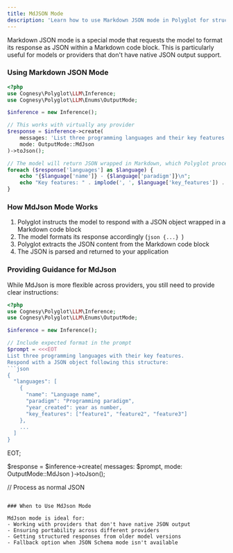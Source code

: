 ```yaml
---
title: MdJSON Mode
description: 'Learn how to use Markdown JSON mode in Polyglot for structured LLM responses.'
---
```



Markdown JSON mode is a special mode that requests the model to format its response as JSON within a Markdown code block. This is particularly useful for models or providers that don't have native JSON output support.

### Using Markdown JSON Mode

```php
<?php
use Cognesy\Polyglot\LLM\Inference;
use Cognesy\Polyglot\LLM\Enums\OutputMode;

$inference = new Inference();

// This works with virtually any provider
$response = $inference->create(
    messages: 'List three programming languages and their key features.',
    mode: OutputMode::MdJson
)->toJson();

// The model will return JSON wrapped in Markdown, which Polyglot processes for you
foreach ($response['languages'] as $language) {
    echo "{$language['name']} - {$language['paradigm']}\n";
    echo "Key features: " . implode(', ', $language['key_features']) . "\n\n";
}
```

### How MdJson Mode Works

1. Polyglot instructs the model to respond with a JSON object wrapped in a Markdown code block
2. The model formats its response accordingly (```json {...} ```)
3. Polyglot extracts the JSON content from the Markdown code block
4. The JSON is parsed and returned to your application

### Providing Guidance for MdJson

While MdJson is more flexible across providers, you still need to provide clear instructions:

```php
<?php
use Cognesy\Polyglot\LLM\Inference;
use Cognesy\Polyglot\LLM\Enums\OutputMode;

$inference = new Inference();

// Include expected format in the prompt
$prompt = <<<EOT
List three programming languages with their key features.
Respond with a JSON object following this structure:
```json
{
  "languages": [
    {
      "name": "Language name",
      "paradigm": "Programming paradigm",
      "year_created": year as number,
      "key_features": ["feature1", "feature2", "feature3"]
    },
    ...
  ]
}
```
EOT;

$response = $inference->create(
messages: $prompt,
mode: OutputMode::MdJson
)->toJson();

// Process as normal JSON
```

### When to Use MdJson Mode

MdJson mode is ideal for:
- Working with providers that don't have native JSON output
- Ensuring portability across different providers
- Getting structured responses from older model versions
- Fallback option when JSON Schema mode isn't available
